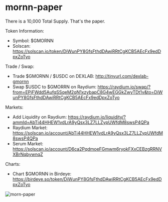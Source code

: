 # mornn-paper

There is a 10,000 Total Supply. That's the paper. 


Token Information:
- Symbol: $GMORNN
- Solscan: https://solscan.io/token/DiWunPY8GfsFthdDAwiRRtCgKCB5AEcFx9edDpxZoTyo

Trade / Swap: 
- Trade $GMORNN / $USDC on DEXLAB: http://tinyurl.com/dexlab-gmornn
- Swap $USDC to $GMORRN on Raydium: https://raydium.io/swap/?from=EPjFWdd5AufqSSqeM2qN1xzybapC8G4wEGGkZwyTDt1v&to=DiWunPY8GfsFthdDAwiRRtCgKCB5AEcFx9edDpxZoTyo

Markets:
- Add Liquidity on Raydium: https://raydium.io/liquidity/?ammId=AbTi44HHEW1vdLrA9yQsx3LZ7LLZypUWfdM8swsP4QPa
- Raydium Market: https://solscan.io/account/AbTi44HHEW1vdLrA9yQsx3LZ7LLZypUWfdM8swsP4QPa
- Serum Market: https://solscan.io/account/D6ca2PqdmoeFGmwm6ryokFXxCEBzgRRNVXBrNqbywnqZ

Charts:
- Chart $GMORNN in Birdeye: https://birdeye.so/token/DiWunPY8GfsFthdDAwiRRtCgKCB5AEcFx9edDpxZoTyo

![morn-paper](https://user-images.githubusercontent.com/98057523/150213975-12d76f0e-4e84-40f3-8c03-d02d9bf74dc3.png)
